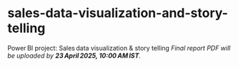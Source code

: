 # sales-data-visualization-and-story-telling
Power BI project: Sales data visualization &amp; story telling
_Final report PDF will be uploaded by **23 April 2025, 10:00 AM IST**._
